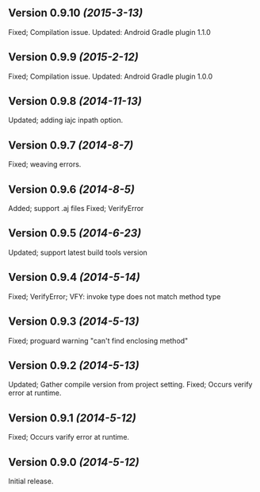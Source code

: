 Version 0.9.10 *(2015-3-13)*
----------------------------
Fixed; Compilation issue.
Updated: Android Gradle plugin 1.1.0

Version 0.9.9 *(2015-2-12)*
----------------------------
Fixed; Compilation issue.
Updated: Android Gradle plugin 1.0.0

Version 0.9.8 *(2014-11-13)*
----------------------------

Updated; adding iajc inpath option.

Version 0.9.7 *(2014-8-7)*
----------------------------

Fixed; weaving errors.

Version 0.9.6 *(2014-8-5)*
----------------------------

Added; support .aj files
Fixed; VerifyError

Version 0.9.5 *(2014-6-23)*
----------------------------

Updated; support latest build tools version

Version 0.9.4 *(2014-5-14)*
----------------------------

Fixed; VerifyError; VFY: invoke type does not match method type

Version 0.9.3 *(2014-5-13)*
----------------------------

Fixed; proguard warning "can't find enclosing method"

Version 0.9.2 *(2014-5-13)*
----------------------------

Updated; Gather compile version from project setting.
Fixed; Occurs verify error at runtime.

Version 0.9.1 *(2014-5-12)*
----------------------------

Fixed; Occurs varify error at runtime.

Version 0.9.0 *(2014-5-12)*
----------------------------

Initial release.
